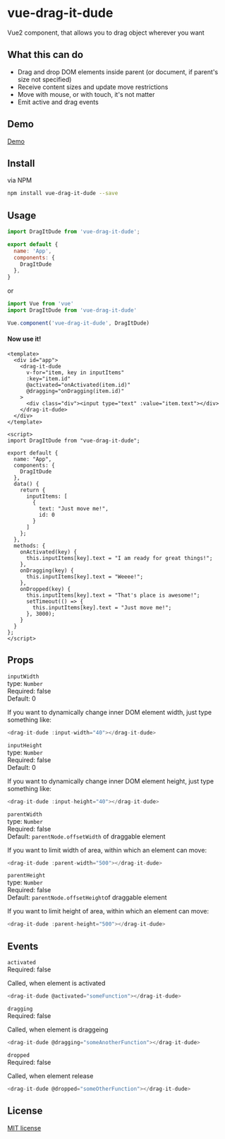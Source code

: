 # vue-drag-it-dude

Vue2 component, that allows you to drag object wherever you want

## What this can do

* Drag and drop DOM elements inside parent (or document, if parent's size not specified)
* Receive content sizes and update move restrictions
* Move with mouse, or with touch, it's not matter
* Emit active and drag events

## Demo

[Demo](https://pp6x2qk5qm.codesandbox.io/)

## Install

via NPM
```bash
npm install vue-drag-it-dude --save
```

## Usage

```js
import DragItDude from 'vue-drag-it-dude';

export default {
  name: 'App',
  components: {
    DragItDude
  },
}
```

or

```js
import Vue from 'vue'
import DragItDude from 'vue-drag-it-dude'

Vue.component('vue-drag-it-dude', DragItDude)
```

#### Now use it!

```vue
<template>
  <div id="app">
    <drag-it-dude
      v-for="item, key in inputItems"
      :key="item.id"
      @activated="onActivated(item.id)"
      @dragging="onDragging(item.id)"
    >
      <div class="div"><input type="text" :value="item.text"></div>
    </drag-it-dude>
  </div>
</template>

<script>
import DragItDude from "vue-drag-it-dude";

export default {
  name: "App",
  components: {
    DragItDude
  },
  data() {
    return {
      inputItems: [
        {
          text: "Just move me!",
          id: 0
        }
      ]
    };
  },
  methods: {
    onActivated(key) {
      this.inputItems[key].text = "I am ready for great things!";
    },
    onDragging(key) {
      this.inputItems[key].text = "Weeee!";
    },
    onDropped(key) {
      this.inputItems[key].text = "That's place is awesome!";
      setTimeout(() => {
        this.inputItems[key].text = "Just move me!";
      }, 3000);
    }
  }
};
</script>
```

## Props

`inputWidth`<br>
type: `Number`<br>
Required: false<br>
Default: 0

If you want to dynamically change inner DOM element width, just type something like:

```js
<drag-it-dude :input-width="40"></drag-it-dude>
```

`inputHeight`<br>
type: `Number`<br>
Required: false<br>
Default: 0

If you want to dynamically change inner DOM element height, just type something like:

```js
<drag-it-dude :input-height="40"></drag-it-dude>
```


`parentWidth`<br>
type: `Number`<br>
Required: false<br>
Default: `parentNode.offsetWidth` of draggable element 

If you want to limit width of area, within which an element can move:

```js
<drag-it-dude :parent-width="500"></drag-it-dude>
```



`parentHeight`<br>
type: `Number`<br>
Required: false<br>
Default: `parentNode.offsetHeight`of draggable element 

If you want to limit height of area, within which an element can move:

```js
<drag-it-dude :parent-height="500"></drag-it-dude>
```

## Events
`activated`<br>
Required: false

Called, when element is activated

```js
<drag-it-dude @activated="someFunction"></drag-it-dude>
```

`dragging`<br>
Required: false

Called, when element is draggeing

```js
<drag-it-dude @dragging="someAnotherFunction"></drag-it-dude>
```

`dropped`<br>
Required: false

Called, when element release

```js
<drag-it-dude @dropped="someOtherFunction"></drag-it-dude>
```

## License

[MIT license](LICENSE)




